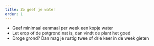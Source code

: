 ```yaml
---
title: Zo geef je water
order: 1
---
```


- Geef minimaal eenmaal per week een kopje water
- Let erop of de potgrond nat is, dan vindt de plant het goed
- Droge grond? Dan mag je rustig twee of drie keer in de week gieten